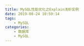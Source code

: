 ```yaml
---
title: MySQL性能优化之Explain浅析实例
date: 2019-08-24 10:59:14
tags:
    - MySQL
categories:
    - 数据库
    - MySQL
---
```

